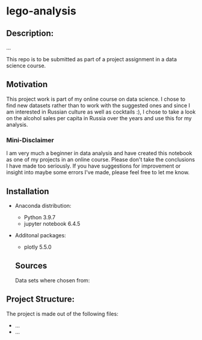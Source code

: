 # lego-analysis

## Description:
...

This repo is to be submitted as part of a project assignment in a data science course.

## Motivation
This project work is part of my online course on data science. I chose to find new datasets rather than to work with the suggested ones and since I am interested in Russian culture as well as cocktails :), I chose to take a look on the alcohol sales per capita in Russia over the years and use this for my analysis.


### Mini-Disclaimer
I am very much a beginner in data analysis and have created this notebook as one of my projects in an online course. Please don't take the conclusions I have made too seriously. If you have suggestions for improvement or insight into maybe some errors I've made, please feel free to let me know.

## Installation
* Anaconda distribution:
    * Python 3.9.7
    * jupyter notebook 6.4.5

* Additonal packages:
    * plotly 5.5.0

    ## Sources
    Data sets where chosen from:


## Project Structure:
The project is made out of the following files:
* ...
* ...
